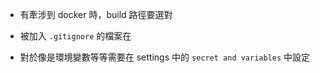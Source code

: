 
- 有牽涉到 docker 時，build 路徑要選對

- 被加入 `.gitignore` 的檔案在

- 對於像是環境變數等等需要在 settings 中的 `secret and variables` 中設定